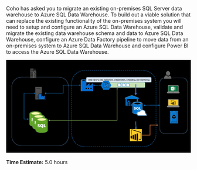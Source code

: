 Coho has asked you to migrate an existing on-premises SQL Server data warehouse to Azure SQL Data Warehouse. To build out a viable solution that can replace the existing functionality of the on-premises system you will need to setup and configure an Azure SQL Data Warehouse, validate and migrate the existing data warehouse schema and data to Azure SQL Data Warehouse, configure an Azure Data Factory pipeline to move data from an on-premises system to Azure SQL Data Warehouse and configure Power BI to access the Azure SQL Data Warehouse.

<img src="./images/overview.jpg" class="block"/>

**Time Estimate:** 5.0 hours